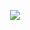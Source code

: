 <p align="center">
  <img src="https://capsule-render.vercel.app/api?text=Hey !&animation=fadeIn&type=waving&color=gradient&height=100"/>
</p>

<!---
Sky2Walker/Sky2Walker is a ✨ special ✨ repository because its `README.md` (this file) appears on your GitHub profile.
You can click the Preview link to take a look at your changes.
--->
